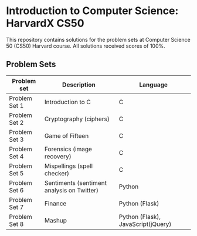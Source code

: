 # Introduction to Computer Science: HarvardX CS50

This repository contains solutions for the problem sets at Computer Science 50 (CS50) Harvard course.
All solutions received scores of 100%.

## Problem Sets
| Problem set | Description | Language |
| --- | --- | --- |
| Problem Set 1 | Introduction to C | C |
| Problem Set 2 | Cryptography (ciphers) | C |
| Problem Set 3 | Game of Fifteen | C |
| Problem Set 4 | Forensics (image recovery) | C |
| Problem Set 5 | Mispellings (spell checker) | C |
| Problem Set 6 | Sentiments (sentiment analysis on Twitter) | Python |
| Problem Set 7 | Finance | Python (Flask) |
| Problem Set 8 | Mashup | Python (Flask), JavaScript(jQuery)  |
